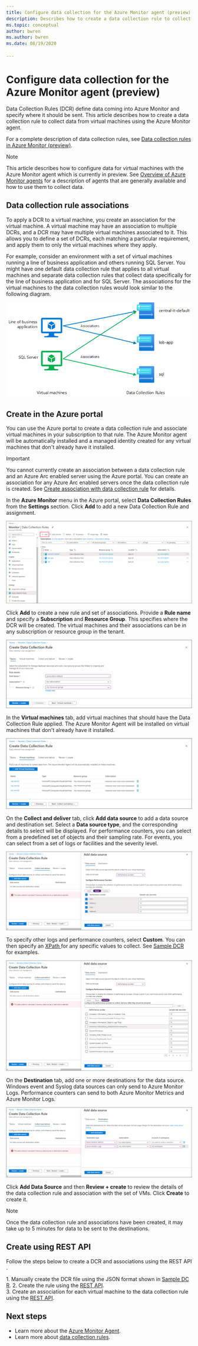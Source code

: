 ```yaml
---
title: Configure data collection for the Azure Monitor agent (preview)
description: Describes how to create a data collection rule to collect data from virtual machines using the Azure Monitor agent.
ms.topic: conceptual
author: bwren
ms.author: bwren
ms.date: 08/19/2020

---
```


# Configure data collection for the Azure Monitor agent (preview)
Data Collection Rules (DCR) define data coming into Azure Monitor and specify where it should be sent. This article describes how to create a data collection rule to collect data from virtual machines using the Azure Monitor agent.

For a complete description of data collection rules, see [Data collection rules in Azure Monitor (preview)](data-collection-rule-overview.md).

> [!NOTE]
> This article describes how to configure data for virtual machines with the Azure Monitor agent which is currently in preview. See [Overview of Azure Monitor agents](agents-overview.md) for a description of agents that are generally available and how to use them to collect data.

## Data collection rule associations
To apply a DCR to a virtual machine, you create an association for the virtual machine. A virtual machine may have an association to multiple DCRs, and a DCR may have multiple virtual machines associated to it. This allows you to define a set of DCRs, each matching a particular requirement, and apply them to only the virtual machines where they apply. 

For example, consider an environment with a set of virtual machines running a line of business application and others running SQL Server. You might have one default data collection rule that applies to all virtual machines and separate data collection rules that collect data specifically for the line of business application and for SQL Server. The associations for the virtual machines to the data collection rules would look similar to the following diagram.



![Diagram shows virtual machines hosting line of business application and SQL Server associated with data collection rules named central-i t-default and lob-app for line of business application and central-i t-default and s q l for SQL Server.](media/data-collection-rule-azure-monitor-agent/associations.png)



## Create in the Azure portal
You can use the Azure portal to create a data collection rule and associate virtual machines in your subscription to that rule. The Azure Monitor agent will be automatically installed and a managed identity created for any virtual machines that don't already have it installed.

> [!IMPORTANT]
> You cannot currently create an association between a data collection rule and an Azure Arc enabled server using the Azure portal. You can create an association for any Azure Arc enabled servers once the data collection rule is created. See [Create association with data collection rule](azure-monitor-agent-install.md#create-association-with-data-collection-rule) for details.

In the **Azure Monitor** menu in the Azure portal, select **Data Collection Rules** from the **Settings** section. Click **Add** to add a new Data Collection Rule and assignment.

[![Data Collection Rules](media/azure-monitor-agent/data-collection-rules.png)](media/azure-monitor-agent/data-collection-rules.png#lightbox)

Click **Add** to create a new rule and set of associations. Provide a **Rule name** and specify a **Subscription** and **Resource Group**. This specifies where the DCR will be created. The virtual machines and their associations can be in any subscription or resource group in the tenant.

[![Data Collection Rule Basics](media/azure-monitor-agent/data-collection-rule-basics.png)](media/azure-monitor-agent/data-collection-rule-basics.png#lightbox)

In the **Virtual machines** tab, add virtual machines that should have the Data Collection Rule applied. The Azure Monitor Agent will be installed on virtual machines that don't already have it installed.

[![Data Collection Rule virtual machines](media/azure-monitor-agent/data-collection-rule-virtual-machines.png)](media/azure-monitor-agent/data-collection-rule-virtual-machines.png#lightbox)

On the **Collect and deliver** tab, click **Add data source** to add a data source and destination set. Select a **Data source type**, and the corresponding details to select will be displayed. For performance counters, you can select from a predefined set of objects and their sampling rate. For events, you can select from a set of logs or facilities and the severity level. 

[![Data source basic](media/azure-monitor-agent/data-collection-rule-data-source-basic.png)](media/azure-monitor-agent/data-collection-rule-data-source-basic.png#lightbox)


To specify other logs and performance counters, select **Custom**. You can then specify an [XPath ](https://www.w3schools.com/xml/xpath_syntax.asp) for any specific values to collect. See [Sample DCR](data-collection-rule-overview.md#sample-data-collection-rule) for examples.

[![Data source custom](media/azure-monitor-agent/data-collection-rule-data-source-custom.png)](media/azure-monitor-agent/data-collection-rule-data-source-custom.png#lightbox)

On the **Destination** tab, add one or more destinations for the data source. Windows event and Syslog data sources can only send to Azure Monitor Logs. Performance counters can send to both Azure Monitor Metrics and Azure Monitor Logs.

[![Destination](media/azure-monitor-agent/data-collection-rule-destination.png)](media/azure-monitor-agent/data-collection-rule-destination.png#lightbox)

Click **Add Data Source** and then **Review + create** to review the details of the data collection rule and association with the set of VMs. Click **Create** to create it.

> [!NOTE]
> Once the data collection rule and associations have been created, it may take up to 5 minutes for data to be sent to the destinations.


## Create using REST API
Follow the steps below to create a DCR and associations using the REST API. 

1. Manually create the DCR file using the JSON format shown in [Sample DCR](data-collection-rule-overview.md#sample-data-collection-rule).
2. Create the rule using the [REST API](/rest/api/monitor/datacollectionrules/create#examples).
3. Create an association for each virtual machine to the data collection rule using the [REST API](/rest/api/monitor/datacollectionruleassociations/create#examples).





## Next steps

- Learn more about the [Azure Monitor Agent](azure-monitor-agent-overview.md).
- Learn more about [data collection rules](data-collection-rule-overview.md).